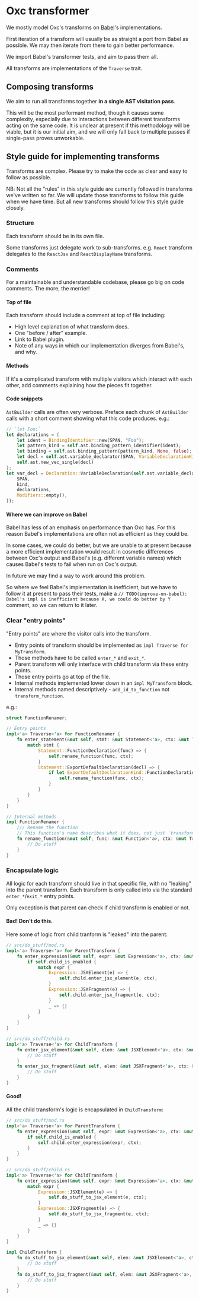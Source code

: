 # Oxc transformer

We mostly model Oxc's transforms on [Babel](https://babeljs.io/)'s implementations.

First iteration of a transform will usually be as straight a port from Babel as possible. We may then
iterate from there to gain better performance.

We import Babel's transformer tests, and aim to pass them all.

All transforms are implementations of the `Traverse` trait.

## Composing transforms

We aim to run all transforms together **in a single AST visitation pass**.

This will be the most performant method, though it causes some complexity, especially due to interactions
between different transforms acting on the same code. It is unclear at present if this methodology will
be viable, but it is our initial aim, and we will only fall back to multiple passes if single-pass proves
unworkable.

## Style guide for implementing transforms

Transforms are complex. Please try to make the code as clear and easy to follow as possible.

NB: Not all the "rules" in this style guide are currently followed in transforms we've written so far.
We will update those transforms to follow this guide when we have time. But all new transforms should
follow this style guide closely.

### Structure

Each transform should be in its own file.

Some transforms just delegate work to sub-transforms. e.g. `React` transform delegates to the `ReactJsx`
and `ReactDisplayName` transforms.

### Comments

For a maintainable and understandable codebase, please go big on code comments. The more, the merrier!

#### Top of file

Each transform should include a comment at top of file including:

* High level explanation of what transform does.
* One "before / after" example.
* Link to Babel plugin.
* Note of any ways in which our implementation diverges from Babel's, and why.

#### Methods

If it's a complicated transform with multiple visitors which interact with each other, add comments
explaining how the pieces fit together.

#### Code snippets

`AstBuilder` calls are often very verbose. Preface each chunk of `AstBuilder` calls with a short comment
showing what this code produces. e.g.:

```rs
// `let Foo;`
let declarations = {
    let ident = BindingIdentifier::new(SPAN, "Foo");
    let pattern_kind = self.ast.binding_pattern_identifier(ident);
    let binding = self.ast.binding_pattern(pattern_kind, None, false);
    let decl = self.ast.variable_declarator(SPAN, VariableDeclarationKind::Let, binding, None, false);
    self.ast.new_vec_single(decl)
};
let var_decl = Declaration::VariableDeclaration(self.ast.variable_declaration(
    SPAN,
    kind,
    declarations,
    Modifiers::empty(),
));
```

#### Where we can improve on Babel

Babel has less of an emphasis on performance than Oxc has. For this reason Babel's implementations are
often not as efficient as they could be.

In some cases, we could do better, but we are unable to at present because a more efficient
implementation would result in cosmetic differences between Oxc's output and Babel's (e.g. different
variable names) which causes Babel's tests to fail when run on Oxc's output.

In future we may find a way to work around this problem.

So where we feel Babel's implementation is inefficient, but we have to follow it at present to pass their
tests, make a `// TODO(improve-on-babel): Babel's impl is inefficiant because X, we could do better by Y`
comment, so we can return to it later.

### Clear "entry points" 

"Entry points" are where the visitor calls into the transform.

* Entry points of transform should be implemented as `impl Traverse for MyTransform`.
* Those methods have to be called `enter_*` and `exit_*`.
* Parent transform will only interface with child transform via these entry points.
* Those entry points go at top of the file.
* Internal methods implemented lower down in an `impl MyTransform` block.
* Internal methods named descriptively - `add_id_to_function` not `transform_function`.

e.g.:

```rs
struct FunctionRenamer;

// Entry points
impl<'a> Traverse<'a> for FunctionRenamer {
    fn enter_statement(&mut self, stmt: &mut Statement<'a>, ctx: &mut TraverseCtx<'a>) {
        match stmt {
            Statement::FunctionDeclaration(func) => {
                self.rename_function(func, ctx);
            }
            Statement::ExportDefaultDeclaration(decl) => {
                if let ExportDefaultDeclarationKind::FunctionDeclaration(func) = &mut decl.declaration {
                    self.rename_function(func, ctx);
                }
            }
        }
    }
}

// Internal methods
impl FunctionRenamer {
    /// Rename the function
    // This function's name describes what it does, not just `transform_function`
    fn rename_function(&mut self, func: &mut Function<'a>, ctx: &mut TraverseCtx<'a>) {
        // Do stuff
    }
}
```

### Encapsulate logic

All logic for each transform should live in that specific file, with no "leaking" into the parent
transform. Each transform is only called into via the standard `enter_*`/`exit_*` entry points.

Only exception is that parent can check if child transform is enabled or not.

#### Bad! Don't do this.

Here some of logic from child tranform is "leaked" into the parent:

```rs
// src/do_stuff/mod.rs
impl<'a> Traverse<'a> for ParentTransform {
    fn enter_expression(&mut self, expr: &mut Expression<'a>, ctx: &mut TraverseCtx<'a>) {
        if self.child_is_enabled {
            match expr {
                Expression::JSXElement(e) => {
                    self.child.enter_jsx_element(e, ctx);
                }
                Expression::JSXFragment(e) => {
                    self.child.enter_jsx_fragment(e, ctx);
                }
                _ => {}
            }
        }
    }
}

// src/do_stuff/child.rs
impl<'a> Traverse<'a> for ChildTransform {
    fn enter_jsx_element(&mut self, elem: &mut JSXElement<'a>, ctx: &mut TraverseCtx<'a>) {
        // Do stuff
    }
    fn enter_jsx_fragment(&mut self, elem: &mut JSXFragment<'a>, ctx: &mut TraverseCtx<'a>) {
        // Do stuff
    }
}
```

#### Good!

All the child transform's logic is encapsulated in `ChildTransform`:

```rs
// src/do_stuff/mod.rs
impl<'a> Traverse<'a> for ParentTransform {
    fn enter_expression(&mut self, expr: &mut Expression<'a>, ctx: &mut TraverseCtx<'a>) {
        if self.child_is_enabled {
            self.child.enter_expression(expr, ctx);
        }
    }
}

// src/do_stuff/child.rs
impl<'a> Traverse<'a> for ChildTransform {
    fn enter_expression(&mut self, expr: &mut Expression<'a>, ctx: &mut TraverseCtx<'a>) {
        match expr {
            Expression::JSXElement(e) => {
                self.do_stuff_to_jsx_element(e, ctx);
            }
            Expression::JSXFragment(e) => {
                self.do_stuff_to_jsx_fragment(e, ctx);
            }
            _ => {}
        }
    }
}

impl ChildTransform {
    fn do_stuff_to_jsx_element(&mut self, elem: &mut JSXElement<'a>, ctx: &mut TraverseCtx<'a>) {
        // Do stuff
    }
    fn do_stuff_to_jsx_fragment(&mut self, elem: &mut JSXFragment<'a>, ctx: &mut TraverseCtx<'a>) {
        // Do stuff
    }
}
```
